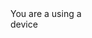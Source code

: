 <div id="text">
You are a using a <div id="platform"></div>
device
</div>

<script>
  function getOsFromUserAgent() {


    var userAgent = navigator.userAgent
    var platform;


    if (userAgent.includes('Android')) {
      platform = 'Android'
      // redirect link for Android. Add Play Store link below
      window.location.href = 'http://play.google.com/store/apps/details?id=com.google.android.apps.maps'
    } else if (userAgent.includes('iPhone') || userAgent.includes('iPad')) {
      platform = 'iOS'
      // Redirect link for iOS
      window.location.href = 'https://www.apple.com'
    } else {
      platform = 'non-Android or iOS'
      // Fallback redirect for other platforms
      window.location.href = 'http://play.google.com/store/apps/details?id=com.google.android.apps.maps'
    }

    document.getElementById('platform').textContent = platform
  }
  getOsFromUserAgent()
</script>
